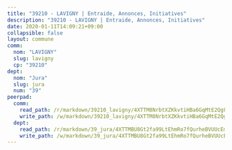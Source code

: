 ```yaml
---
title: "39210 - LAVIGNY | Entraide, Annonces, Initiatives"
description: "39210 - LAVIGNY | Entraide, Annonces, Initiatives"
date: 2020-01-11T14:09:21+09:00
collapsible: false
layout: commune
comm:
  nom: "LAVIGNY"
  slug: lavigny
  cp: "39210"
dept:
  nom: "Jura"
  slug: jura
  num: "39"
peerpad:
  comm:
    read_path: /r/markdown/39210_lavigny/4XTTM8NrbtXZKkvtiHBa6GqMtE2QgFR2Y4yeeaXVMQiKMEzem
    write_path: /w/markdown/39210_lavigny/4XTTM8NrbtXZKkvtiHBa6GqMtE2QgFR2Y4yeeaXVMQiKMEzem-K3TgU2wHZHW63H9ieLGgDQU4hwSamABdKKsL1HycAB5QDKJwKrEhkHaFYMAAweXSJDeF6iZz6QBBc4q9ZzwbzrgAo2DFKivTHnCRt2GH9FYVMvfxtyTfXjBB4dZqm7JWGxuTRKPw
  dept:
    read_path: /r/markdown/39_jura/4XTTMBU8Gt2fa99LtEhmRo7fQurheBVUUcEmcUcrj82YN8mg7
    write_path: /w/markdown/39_jura/4XTTMBU8Gt2fa99LtEhmRo7fQurheBVUUcEmcUcrj82YN8mg7-K3TgTcNZmu4vnNMaCfgcL8UVTLrMMzc995tkrcbQnJrz2QJUTFFzY77q7ECMK21XeFnonjpMWqFzgVngXjdq8HzYe3HRbuYXbvX8ofWBv48UvWuvbrbp8aQGQQcfezWASxj7orH1
---
```


